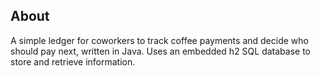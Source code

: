 ## About

A simple ledger for coworkers to track coffee payments and decide who should pay next, written in Java. Uses an embedded h2 SQL database to store and retrieve information.
